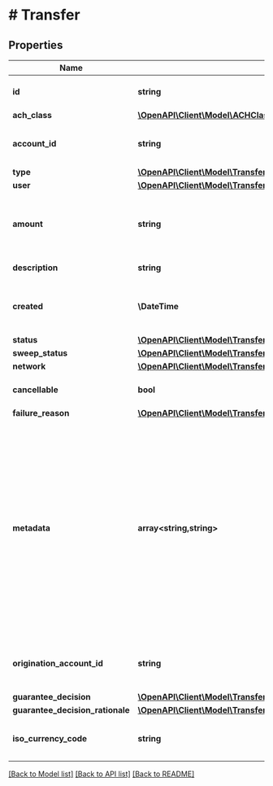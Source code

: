 # # Transfer

## Properties

Name | Type | Description | Notes
------------ | ------------- | ------------- | -------------
**id** | **string** | Plaid’s unique identifier for a transfer. |
**ach_class** | [**\OpenAPI\Client\Model\ACHClass**](ACHClass.md) |  |
**account_id** | **string** | The account ID that should be credited/debited for this transfer. |
**type** | [**\OpenAPI\Client\Model\TransferType**](TransferType.md) |  |
**user** | [**\OpenAPI\Client\Model\TransferUserInResponse**](TransferUserInResponse.md) |  |
**amount** | **string** | The amount of the transfer (decimal string with two digits of precision e.g. \&quot;10.00\&quot;). |
**description** | **string** | The description of the transfer. |
**created** | **\DateTime** | The datetime when this transfer was created. This will be of the form &#x60;2006-01-02T15:04:05Z&#x60; |
**status** | [**\OpenAPI\Client\Model\TransferStatus**](TransferStatus.md) |  |
**sweep_status** | [**\OpenAPI\Client\Model\TransferSweepStatus**](TransferSweepStatus.md) |  | [optional]
**network** | [**\OpenAPI\Client\Model\TransferNetwork**](TransferNetwork.md) |  |
**cancellable** | **bool** | When &#x60;true&#x60;, you can still cancel this transfer. |
**failure_reason** | [**\OpenAPI\Client\Model\TransferFailure**](TransferFailure.md) |  |
**metadata** | **array<string,string>** | The Metadata object is a mapping of client-provided string fields to any string value. The following limitations apply: - The JSON values must be Strings (no nested JSON objects allowed) - Only ASCII characters may be used - Maximum of 50 key/value pairs - Maximum key length of 40 characters - Maximum value length of 500 characters |
**origination_account_id** | **string** | Plaid’s unique identifier for the origination account that was used for this transfer. |
**guarantee_decision** | [**\OpenAPI\Client\Model\TransferAuthorizationGuaranteeDecision**](TransferAuthorizationGuaranteeDecision.md) |  |
**guarantee_decision_rationale** | [**\OpenAPI\Client\Model\TransferAuthorizationGuaranteeDecisionRationale**](TransferAuthorizationGuaranteeDecisionRationale.md) |  |
**iso_currency_code** | **string** | The currency of the transfer amount, e.g. \&quot;USD\&quot; |

[[Back to Model list]](../../README.md#models) [[Back to API list]](../../README.md#endpoints) [[Back to README]](../../README.md)
